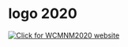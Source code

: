 # logo 2020

<a href="https://www.me.iitb.ac.in/~wcmnm/" title="WCMNM2020"><img src="/4m-association/assets/images/files/Logo WCMNM2020_2.jpg" title="Click for WCMNM2020 website"/></a>